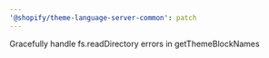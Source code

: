 ```yaml
---
'@shopify/theme-language-server-common': patch
---
```


Gracefully handle fs.readDirectory errors in getThemeBlockNames
